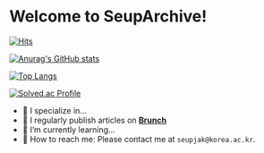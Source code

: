 # Welcome to SeupArchive!

[![Hits](https://hits.seeyoufarm.com/api/count/incr/badge.svg?url=https%3A%2F%2Fgithub.com%2FSeupInitial%2F&count_bg=%238793C0&title_bg=%23555555&icon=cliqz.svg&icon_color=%23E7E7E7&title=Visits&edge_flat=false)](https://hits.seeyoufarm.com)

[![Anurag's GitHub stats](https://github-readme-stats.vercel.app/api?username=SeupInitial&show_icons=true&theme=radical)](https://github.com/anuraghazra/github-readme-stats)

[![Top Langs](https://github-readme-stats.vercel.app/api/top-langs/?username=SeupInitial&layout=compact)](https://github.com/anuraghazra/github-readme-stats)

[![Solved.ac Profile](http://mazassumnida.wtf/api/v2/generate_badge?boj=seupjak)](https://solved.ac/seupjak/)

- 🎯 I specialize in...
- 📰 I regularly publish articles on **[Brunch](https://brunch.co.kr/@906b0d7f015f49e)**
- 🌱 I’m currently learning...
- 💬 How to reach me: Please contact me at ```seupjak@korea.ac.kr```.
